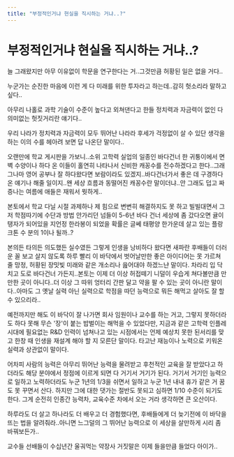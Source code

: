 ```yaml
---
title: "부정적인거냐 현실을 직시하는 거냐..?"
---
```

# 부정적인거냐 현실을 직시하는 거냐..?

늘 그래왔지만 아무 이유없이 학문을 연구한다는 거..그것만큼 허황된 일은 없을 거다..

누군가는 순진한 마음에 이런 게 다 미래를 위한 투자라고 하는데..감히 헛소리라 말하고 싶다..

아무리 나홀로 과학 기술이 수준이 높다고 외쳐댄다고 한들 정치력과 자금력이 없인 다 의미없는 헛짓거리란 얘기다..

우리 나라가 정치력과 자금력이 모두 뛰어난 나라라 후세가 걱정없이 살 수 있단 생각을 하는 이의 수를 헤아려 보면 답 나온단 말이다..

오랜만에 학교 게시판을 가보니..소위 고학력 실업의 일종인 바다건너 한 귀퉁이에서 면벽 수양이나 하다 온 이들이 홀연히 나타나서 신비한 캐꽁수를 전수하겠다고 한다..그래 그나마 영어 공부나 잘 하다왔다면 보람이라도 있겠지..바다건너가서 좋은 데 구경하다 온 얘기나 해줄 일이지..왠 세상 흐름과 동떨어진 캐꽁수란 말이더냐..안 그래도 덥고 짜증나는 여름에 애들은 재워서 뭣하게..

본토에서 학교 다닐 시절 과제하나 제 힘으로 변변히 해결하지도 못 하고 빌빌대면서 그저 학점따기에 수단과 방법 안가리던 넘들이 5-6년 바다 건너 세상에 좀 갔다오면 귤이 탱자가 되어있을 지언정 한라봉이 되었을 확률은 글쎄 태평양 한가운데 살고 있는 플랑크톤 수 분의 1이나 될까..?

본의든 타의든 의도했든 실수였든 그렇게 인생을 낭비하다 왔다면 새파란 후배들이 더러운 꼴 보고 살지 않도록 하루 빨리 이 바닥에서 벗어날만한 좋은 아이디어는 못 가르쳐 줄 망정, 허황된 장밋빛 미래와 같은 개소리나 읊어대야 하겠느냔 말이다. 차라리 입 닥치고 도로 바다건너 가든지..본토는 이제 더 이상 허접떼기 니덜이 우습게 쳐다볼만큼 만만한 곳이 아니다..더 이상 그 따위 엉터리 간판 달고 약을 팔 수 있는 곳이 아니란 말이다..아마도 그 옛날 실력 아닌 실력으로 학점을 따던 능력으로 뭐든 해먹고 살아도 잘 할 수 있으리라..

예전까지만 해도 이 바닥이 잘 나가면 회사 임원이나 교수를 하는 거고, 그렇지 못하더라도 하다 못해 무슨 '장'이 붙는 밥벌이는 해먹을 수 있었다만, 지금과 같은 고학력 인플레 시대에 필요없는 R&amp;D 인력이 넘쳐나고 있는 시점에서는 언제 예상치 못한 된서리를 맞고 한창 때 인생을 재설계 해야 할 지 모른단 말이다. 타고난 재능이나 노력으로 키워온 실력과 상관없이 말이다.

어차피 사람의 능력은 아무리 뛰어난 능력을 물려받고 후천적인 교육을 잘 받았다고 하더라도 해당 분야에서 정점에 이르게 되면 다 거기서 거기가 된다. 거기서 거기인 능력으로 일하고 노력하더라도 누군 1년의 1/3을 쉬면서 일하고 누군 1년 내내 휴가 같은 거 꿈도 못 꾸면서 산다. 하지만 그에 대한 댓가는 절반도 못되고 심하면 1/10 수준이 되기도 한다. 그게 순전히 인종간 능력차, 교육수준 차에서 오는 거라 생각하면 큰 오산이다.

하루라도 더 살고 하나라도 더 배우고 더 경험했다면, 후배들에게 더 늦기전에 이 바닥을 뜨는 법을 알려줘라..아니면 느그덜의 그 뛰어난 능력으로 이 세상을 살만하게 시리 좀 바꿔보든가..

교수들 선배들이 수십년간 울궈먹는 약장사 거짓말은 이제 들을만큼 들었다 아이가..


